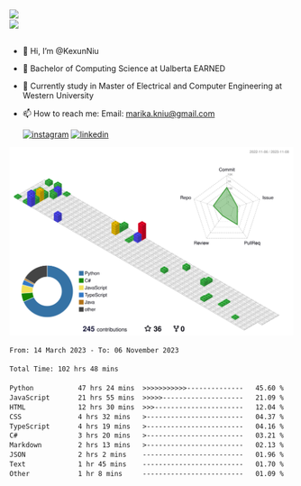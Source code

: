 <a href="https://github.com/anuraghazra/github-readme-stats">
  <img align="center" src="https://github-readme-stats.vercel.app/api?username=KexunNiu&show_icons=true" />
</a>
</br>
<a href="https://github.com/anuraghazra/github-readme-stats">
  <img align="center" src="https://github-readme-stats.vercel.app/api/top-langs/?username=KexunNiu" />
</a>

</br>
</br>

- 👋 Hi, I’m @KexunNiu
- 👀 Bachelor of Computing Science at Ualberta EARNED
- 🌱 Currently study in Master of Electrical and Computer Engineering at Western University
- 📫 How to reach me: Email: marika.kniu@gmail.com
  
  [![instagram](https://github.com/shikhar1020jais1/Git-Social/blob/master/Icons/Instagram1.png (Instagram))][1] [![linkedin](https://github.com/shikhar1020jais1/Git-Social/blob/master/Icons/LinkedIn1.png (LinkedIn))][2]

<!-- To Link your profile to the media buttons -->

[1]: https://www.instagram.com/barryn719_
[2]: https://www.linkedin.com/in/kexun-niu



![](./profile-3d-contrib/profile-gitblock.svg)

<!--START_SECTION:waka-->

```txt
From: 14 March 2023 - To: 06 November 2023

Total Time: 102 hrs 48 mins

Python           47 hrs 24 mins  >>>>>>>>>>>--------------   45.60 %
JavaScript       21 hrs 55 mins  >>>>>--------------------   21.09 %
HTML             12 hrs 30 mins  >>>----------------------   12.04 %
CSS              4 hrs 32 mins   >------------------------   04.37 %
TypeScript       4 hrs 19 mins   >------------------------   04.16 %
C#               3 hrs 20 mins   >------------------------   03.21 %
Markdown         2 hrs 13 mins   >------------------------   02.13 %
JSON             2 hrs 2 mins    -------------------------   01.96 %
Text             1 hr 45 mins    -------------------------   01.70 %
Other            1 hr 8 mins     -------------------------   01.09 %
```

<!--END_SECTION:waka-->

